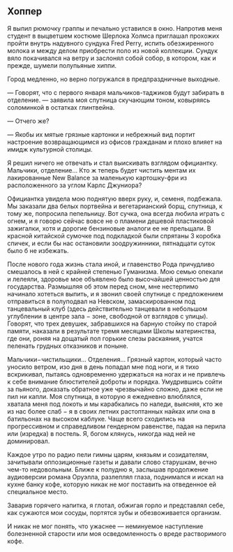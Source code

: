 ## Хоппер

Я выпил рюмочку граппы и печально уставился в окно. Напротив меня студент в выцветшем костюме Шерлока Холмса приглашал прохожих пройти внутрь надувного сундука Fred Perry, испить обезжиренного молока и между делом приобрести поло из новой коллекции. Сундук вяло покачивался на ветру и заслонял собой собор, в котором, как и прежде, шумели полупьяные хиппи.

Город медленно, но верно погружался в предпраздничные выходные.

— Говорят, что с первого января мальчиков-таджиков будут забирать в отделение. — заявила моя спутница скучающим тоном, ковыряясь соломинкой в остатках глинтвейна.

— Отчего же?

— Якобы их мятые грязные картонки и небрежный вид портит настроение возвращающимся из офисов гражданам и плохо влияет на имидж культурной столицы.

Я решил ничего не отвечать и стал выискивать взглядом официантку. Мальчики, отделение... Кто ж теперь будет чистить ментам их лакированные New Balance за маленькую картошку-фри из расположенного за углом Карлс Джуниора?

Официантка увидела мою поднятую вверх руку, и, семеня, подбежала. Мы заказали два белых портвейна и вегетарианский борщ, спутница, к тому же, попросила пепельницу. Вот сучка, она всегда любила играть с огнем, и я говорю сейчас вовсе не о пламени дешевой пластиковой зажигалки, хотя и дорогие бензиновые аналоги ее не прельщали. В красной китайской сумочке под подкладкой были спрятаны 3 коробка спичек, и если бы нас остановили зоодружинники, пятнадцати суток было б не избежать.

После нового года жизнь стала иной, и главенство Рода причудливо смешалось в ней с крайней степенью Гуманизма. Мою семью опекали и лелеяли, здоровье мое объявлено было высочайшей ценностью для государства. Размышляя об этом перед сном, мне нестерпимо начинало хотеться выпить, и я звонил своей спутнице с предложением отправиться в полуподвал на Невском, замаскированном под танцевальный клуб (здесь действительно танцевали в небольшом углублении в центре зала − зоне, свободной от взглядов с улицы). Говорят, что трех девушек, забравшихся на барную стойку по старой памяти, наказали в результате тремя месяцами Школы материнства, где они, роняя на дощатый пол горькие слезы раскаяния, учатся пеленать грудных отказников и поныне.

Мальчики−чистильщики... Отделения... Грязный картон, который часто уносило ветром, изо дня в день попадал мне под ноги, и я тихо вскрикивал, пытаясь одновременно удержаться на ногах и не привлечь к себе внимание блюстителей доброты и порядка. Умудрившись сойти за пьяного, доказать обратное уже чрезвычайно сложно, даже если не пил ни капли. Моя спутница, в которую я ежедневно влюблялся, хватала меня под локоть и мы карабкались по наледи, выясняя, кто же из нас более слаб − я в своих летних растоптанных найках или она в батильонах на высоком каблуке. Чаще всего сходились на прогрессивном и справедливом гендерном равенстве, падая на перила или (изредка) в постель. Я, богом клянусь, никогда над ней не доминировал.

Каждое утро по радио пели гимны царям, князьям и созидателям, зачитывали оппозиционные газеты и давали слово старушкам, вечно чем-то недовольным. Ближе к полудню я, заслышав продолжение аудиоверсии романа Оруэлла, разлеплял глаза, поднимался и искал на кухне банку кофе, которую никак не мог поставить на отведенное ей специальное место.

Заварив горячего напитка, я глотал, обжигая горло и представлял себе, как сужаются мои сосуды, портятся зубы и обезвоживается организм. 

И никак не мог понять, что ужаснее — неминуемое наступление болезненной старости или моя осведомленность о вреде растворимого кофе.